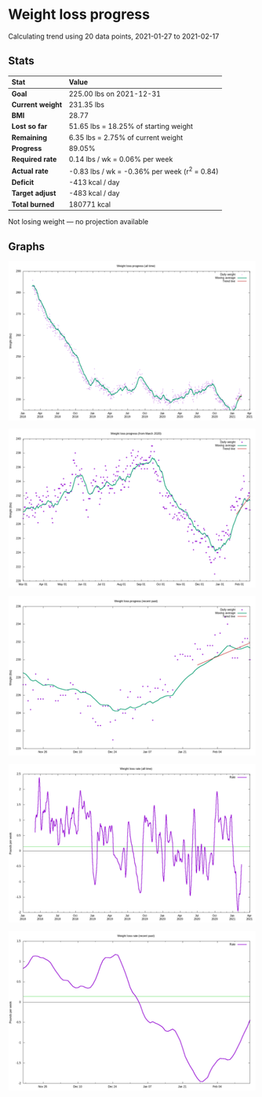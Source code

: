# Weight loss progress

Calculating trend using 20 data points, 2021-01-27 to 2021-02-17

## Stats

Stat|Value
:-|:-
**Goal**|225.00 lbs on 2021-12-31
**Current weight**|231.35 lbs
**BMI**|28.77
**Lost so far**|51.65 lbs = 18.25% of starting weight
**Remaining**|6.35 lbs =  2.75% of current  weight
**Progress**|89.05%
**Required rate**|0.14 lbs / wk = 0.06% per week
**Actual rate**|-0.83 lbs / wk = -0.36% per week  (r<sup>2</sup> = 0.84)
**Deficit**|-413 kcal / day
**Target adjust**|-483 kcal / day
**Total burned**|180771 kcal

Not losing weight &mdash; no projection available

## Graphs

![](weight-graph-alltime.png)

![](weight-graph-covid.png)

![](weight-graph-recent.png)

![](rate-graph-alltime.png)

![](rate-graph-recent.png)
